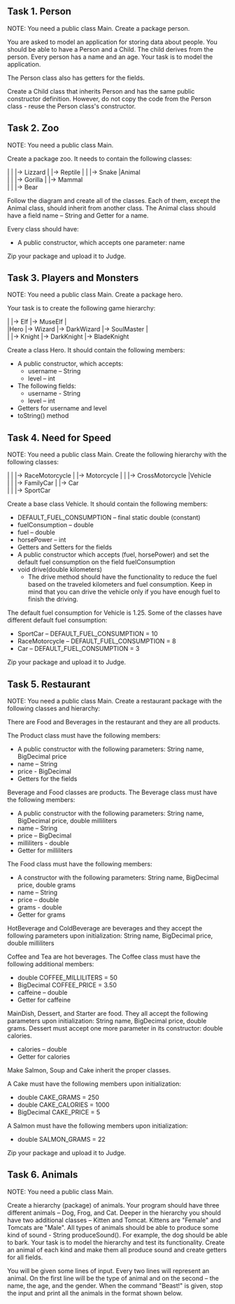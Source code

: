 ## Task 1. Person

NOTE: You need a public class Main. Create a package person.

You are asked to model an application for storing data about people. You should be able to have a Person and a Child. The child derives from the person. Every person has a name and an age. Your task is to model the application.

The Person class also has getters for the fields.

Create a Child class that inherits Person and has the same public constructor definition. However, do not copy the code from the Person class - reuse the Person class's constructor.



## Task 2. Zoo

NOTE: You need a public class Main.

Create a package zoo. It needs to contain the following classes:

|		|			|-> Lizzard
|		|-> Reptile 
|		|			|-> Snake
|Animal			
|		|			|-> Gorilla
|		|-> Mammal  
|		|			|-> Bear

Follow the diagram and create all of the classes. Each of them, except the Animal class, should inherit from another class. The Animal class should have a field name – String and Getter for a name.

Every class should have:
- A public constructor, which accepts one parameter: name

Zip your package and upload it to Judge.



## Task 3. Players and Monsters

NOTE: You need a public class Main. Create a package hero.

Your task is to create the following game hierarchy:

|		|-> Elf     |-> MuseElf
|  						
|Hero	|-> Wizard  |-> DarkWizard  |-> SoulMaster
|				
|		|-> Knight  |-> DarkKnight  |-> BladeKnight
		
Create a class Hero. It should contain the following members:
- A public constructor, which accepts:
	- username – String
	- level – int
- The following fields:
	- username - String
	- level – int
- Getters for username and level
- toString() method



## Task 4. Need for Speed

NOTE: You need a public class Main. Create the following hierarchy with the following classes:

|		|				|-> RaceMotorcycle
|		|-> Motorcycle 
|		|				|-> CrossMotorcycle
|Vehicle				
|		|				|-> FamilyCar
|		|-> Car  
|		|				|-> SportCar

Create a base class Vehicle. It should contain the following members:
- DEFAULT_FUEL_CONSUMPTION – final static double (constant)
- fuelConsumption – double
- fuel – double
- horsePower – int
- Getters and Setters for the fields
- A public constructor which accepts (fuel, horsePower) and set the default fuel consumption on the field fuelConsumption
- void drive(double kilometers)
	- The drive method should have the functionality to reduce the fuel based on the traveled kilometers and fuel consumption. Keep in mind that you can drive the vehicle only if you have enough fuel to finish the driving.

The default fuel consumption for Vehicle is 1.25. Some of the classes have different default fuel consumption:
- SportCar – DEFAULT_FUEL_CONSUMPTION = 10
- RaceMotorcycle – DEFAULT_FUEL_CONSUMPTION = 8
- Car – DEFAULT_FUEL_CONSUMPTION = 3

Zip your package and upload it to Judge.



## Task 5. Restaurant

NOTE: You need a public class Main. Create a restaurant package with the following classes and hierarchy:

There are Food and Beverages in the restaurant and they are all products.

The Product class must have the following members:
- A public constructor with the following parameters: String name, BigDecimal price
- name – String
- price - BigDecimal
- Getters for the fields

Beverage and Food classes are products. The Beverage class must have the following members:
- A public constructor with the following parameters: String name, BigDecimal price, double milliliters
- name – String
- price – BigDecimal
- milliliters - double
- Getter for milliliters

The Food class must have the following members:
- A constructor with the following parameters: String name, BigDecimal price, double grams
- name – String
- price – double
- grams - double
- Getter for grams

HotBeverage and ColdBeverage are beverages and they accept the following parameters upon initialization: String name, BigDecimal price, double milliliters

Coffee and Tea are hot beverages. The Coffee class must have the following additional members:
- double COFFEE_MILLILITERS = 50
- BigDecimal COFFEE_PRICE = 3.50
- caffeine – double
- Getter for caffeine

MainDish, Dessert, and Starter are food. They all accept the following parameters upon initialization: String name, BigDecimal price, double grams. Dessert must accept one more parameter in its constructor: double calories.
- calories – double
- Getter for calories

Make Salmon, Soup and Cake inherit the proper classes.

A Cake must have the following members upon initialization:
- double CAKE_GRAMS = 250
- double CAKE_CALORIES = 1000
- BigDecimal CAKE_PRICE = 5

A Salmon must have the following members upon initialization:
- double SALMON_GRAMS = 22

Zip your package and upload it to Judge.



## Task 6. Animals

NOTE: You need a public class Main.

Create a hierarchy (package) of animals. Your program should have three different animals – Dog, Frog, and Cat. Deeper in the hierarchy you should have two additional classes – Kitten and Tomcat. Kittens are "Female" and Tomcats are "Male". All types of animals should be able to produce some kind of sound - String produceSound(). For example, the dog should be able to bark. Your task is to model the hierarchy and test its functionality. Create an animal of each kind and make them all produce sound and create getters for all fields.

You will be given some lines of input. Every two lines will represent an animal. On the first line will be the type of animal and on the second – the name, the age, and the gender. When the command "Beast!" is given, stop the input and print all the animals in the format shown below.		